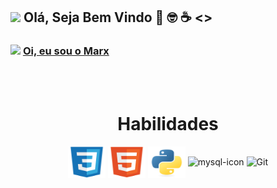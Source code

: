 <h2> <img src="https://emojis.slackmojis.com/emojis/images/1588315024/8823/hyperkitty.gif?1588315024" width="30" /> Olá, Seja Bem Vindo 💪 🤓 ☕ <> </h2>
 <h3> <img src="https://emojis.slackmojis.com/emojis/images/1621024394/39092/cat-roll.gif?1621024394" width="28" /> <a href="https://github.com/xrkffgg/xrkffgg/blob/master/quotations.md"> Oi, eu sou o Marx</a></h3>

</div>
<br>

<div  align="center"> 
  <div style="display: inline_block"><br>
    <img align="left" height="250" alt="" src="code.gif">
    <h1 align="center">Habilidades</h1>
    <img align="center" height="50" width="60" alt="css-icon" src="https://raw.githubusercontent.com/devicons/devicon/master/icons/css3/css3-original.svg">
    <img align="center" height="50" width="60" alt="html-icon" src="https://raw.githubusercontent.com/devicons/devicon/master/icons/html5/html5-original.svg">
    <img align="center" height="50" width="60" alt="css-icon" src="https://raw.githubusercontent.com/devicons/devicon/master/icons/python/python-original.svg">
    <img align="center" height="50" width="60" alt="mysql-icon" src="https://raw.githubusercontent.com/dereknguyen269/dereknguyen269/master/images/mysql.svg">
    <img align="center" title="Git" alt="Git" src="https://raw.githubusercontent.com/Thomas-George-T/Thomas-George-T/master/assets/git.svg" width="100" height="100">
   </div>
</div>
